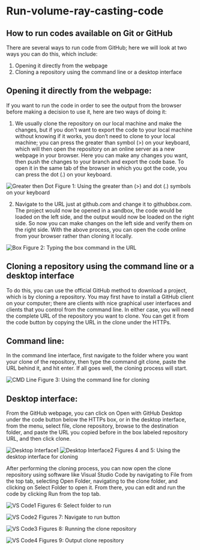 # Run-volume-ray-casting-code
How to run codes available on Git or GitHub
--------------------------------------------

There are several ways to run code from GitHub; here we will look at two ways you can do this, which include:

1. Opening it directly from the webpage
2. Cloning a repository using the command line or a desktop interface

Opening it directly from the webpage:
--------------------------------------
If you want to run the code in order to see the output from the browser before making a decision to use it, here are two ways of doing it:
1.	We usually clone the repository on our local machine and make the changes, but if you don't want to export the code to your local machine without knowing if it works, you don’t need to clone to your local machine; you can press the greater than symbol (>) on your keyboard, which will then open the repository on an online server as a new webpage in your browser. Here you can make any changes you want, then push the changes to your branch and export the code base.
To open it in the same tab of the browser in which you got the code, you can press the dot (.) on your keyboard.

![Greater then   Dot](https://github.com/AzumahHub/Run-volume-ray-casting-code/assets/134083975/2d483de3-d159-488a-8aab-6ee3bab930b5)
Figure 1: Using the greater than (>) and dot (.) symbols on your keyboard

2.	Navigate to the URL just at github.com and change it to githubbox.com. The project would now be opened in a sandbox, the code would be loaded on the left side, and the output would now be loaded on the right side. So now you can make changes on the left side and verify them on the right side.
With the above process, you can open the code online from your browser rather than cloning it locally.

![Box](https://github.com/AzumahHub/Run-volume-ray-casting-code/assets/134083975/3e9fbdb8-5988-4129-9bda-079b59ec7113)
Figure 2: Typing the box command in the URL

Cloning a repository using the command line or a desktop interface
-------------------------------------------------------------------
To do this, you can use the official GitHub method to download a project, which is by cloning a repository. You may first have to install a GitHub client on your computer; there are clients with nice graphical user interfaces and clients that you control from the command line. In either case, you will need the complete URL of the repository you want to clone. You can get it from the code button by copying the URL in the clone under the HTTPs.

Command line:
--------------
In the command line interface, first navigate to the folder where you want your clone of the repository, then type the command git clone, paste the URL behind it, and hit enter. If all goes well, the cloning process will start.

![CMD Line](https://github.com/AzumahHub/Run-volume-ray-casting-code/assets/134083975/a89e4fd8-c53f-401f-9b8b-20da1c4e248c)
Figure 3: Using the command line for cloning

Desktop interface:
-------------------
From the GitHub webpage, you can click on Open with GitHub Desktop under the code button below the HTTPs box, or in the desktop interface, from the menu, select file, clone repository, browse to the destination folder, and paste the URL you copied before in the box labeled repository URL, and then click clone.

![Desktop Interface1](https://github.com/AzumahHub/Run-volume-ray-casting-code/assets/134083975/abdd2a3f-3da2-4832-96b2-56893bc2037a)
![Desktop Interface2](https://github.com/AzumahHub/Run-volume-ray-casting-code/assets/134083975/dd839b14-a11e-44e9-984b-13f1cc0c4cb7)
Figures 4 and 5: Using the desktop interface for cloning

After performing the cloning process, you can now open the clone repository using software like Visual Studio Code by navigating to File from the top tab, selecting Open Folder, navigating to the clone folder, and clicking on Select Folder to open it. From there, you can edit and run the code by clicking Run from the top tab.

![VS Code1](https://github.com/AzumahHub/Run-volume-ray-casting-code/assets/134083975/49656ae2-486a-4c0d-b849-e3816b9d462f)
Figures 6: Select folder to run

![VS Code2](https://github.com/AzumahHub/Run-volume-ray-casting-code/assets/134083975/fda3fc20-adad-4160-b3f2-7769b4ee338b)
Figures 7: Navigate to run button

![VS Code3](https://github.com/AzumahHub/Run-volume-ray-casting-code/assets/134083975/7dba83fd-683c-46ae-b4fc-2a43387692bd)
Figures 8: Running the clone repository

![VS Code4](https://github.com/AzumahHub/Run-volume-ray-casting-code/assets/134083975/026ff66c-b9dd-4d36-8962-e95ab10390df)
Figures 9: Output clone repository

